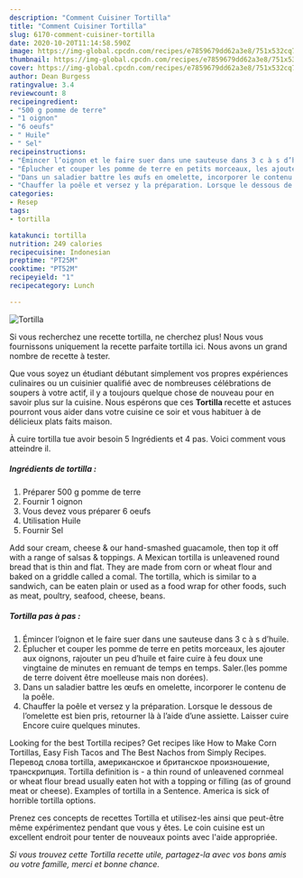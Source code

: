 ```yaml
---
description: "Comment Cuisiner Tortilla"
title: "Comment Cuisiner Tortilla"
slug: 6170-comment-cuisiner-tortilla
date: 2020-10-20T11:14:58.590Z
image: https://img-global.cpcdn.com/recipes/e7859679dd62a3e8/751x532cq70/tortilla-photo-principale-de-la-recette.jpg
thumbnail: https://img-global.cpcdn.com/recipes/e7859679dd62a3e8/751x532cq70/tortilla-photo-principale-de-la-recette.jpg
cover: https://img-global.cpcdn.com/recipes/e7859679dd62a3e8/751x532cq70/tortilla-photo-principale-de-la-recette.jpg
author: Dean Burgess
ratingvalue: 3.4
reviewcount: 8
recipeingredient:
- "500 g pomme de terre"
- "1 oignon"
- "6 oeufs"
- " Huile"
- " Sel"
recipeinstructions:
- "Émincer l’oignon et le faire suer dans une sauteuse dans 3 c à s d’huile."
- "Éplucher et couper les pomme de terre en petits morceaux, les ajouter aux oignons, rajouter un peu d’huile et faire cuire à feu doux une vingtaine de minutes en remuant de temps en temps. Saler.(les pomme de terre doivent être moelleuse mais non dorées)."
- "Dans un saladier battre les œufs en omelette, incorporer le contenu de la poêle."
- "Chauffer la poêle et versez y la préparation. Lorsque le dessous de l’omelette est bien pris, retourner là à l’aide d’une assiette. Laisser cuire Encore cuire quelques minutes."
categories:
- Resep
tags:
- tortilla

katakunci: tortilla 
nutrition: 249 calories
recipecuisine: Indonesian
preptime: "PT25M"
cooktime: "PT52M"
recipeyield: "1"
recipecategory: Lunch

---
```



![Tortilla](https://img-global.cpcdn.com/recipes/e7859679dd62a3e8/751x532cq70/tortilla-photo-principale-de-la-recette.jpg)

Si vous recherchez une recette tortilla, ne cherchez plus! Nous vous fournissons uniquement la recette parfaite tortilla ici. Nous avons un grand nombre de recette à tester.

Que vous soyez un étudiant débutant simplement vos propres expériences culinaires ou un cuisinier qualifié avec de nombreuses célébrations de soupers à votre actif, il y a toujours quelque chose de nouveau pour en savoir plus sur la cuisine. Nous espérons que ces <strong> Tortilla </strong> recette et astuces pourront vous aider dans votre cuisine ce soir et vous habituer à de délicieux plats faits maison.

<!--inarticleads1-->

À cuire tortilla tue avoir besoin 5 Ingrédients et 4 pas. Voici comment vous atteindre il.

##### Ingrédients de tortilla :

1. Préparer 500 g pomme de terre
1. Fournir 1 oignon
1. Vous devez vous préparer 6 oeufs
1. Utilisation  Huile
1. Fournir  Sel


Add sour cream, cheese &amp; our hand-smashed guacamole, then top it off with a range of salsas &amp; toppings. A Mexican tortilla is unleavened round bread that is thin and flat. They are made from corn or wheat flour and baked on a griddle called a comal. The tortilla, which is similar to a sandwich, can be eaten plain or used as a food wrap for other foods, such as meat, poultry, seafood, cheese, beans. 

<!--inarticleads2-->

##### Tortilla pas à pas :

1. Émincer l’oignon et le faire suer dans une sauteuse dans 3 c à s d’huile.
1. Éplucher et couper les pomme de terre en petits morceaux, les ajouter aux oignons, rajouter un peu d’huile et faire cuire à feu doux une vingtaine de minutes en remuant de temps en temps. Saler.(les pomme de terre doivent être moelleuse mais non dorées).
1. Dans un saladier battre les œufs en omelette, incorporer le contenu de la poêle.
1. Chauffer la poêle et versez y la préparation. Lorsque le dessous de l’omelette est bien pris, retourner là à l’aide d’une assiette. Laisser cuire Encore cuire quelques minutes.


Looking for the best Tortilla recipes? Get recipes like How to Make Corn Tortillas, Easy Fish Tacos and The Best Nachos from Simply Recipes. Перевод слова tortilla, американское и британское произношение, транскрипция. Tortilla definition is - a thin round of unleavened cornmeal or wheat flour bread usually eaten hot with a topping or filling (as of ground meat or cheese). Examples of tortilla in a Sentence. America is sick of horrible tortilla options. 

<!--inarticleads1-->

<p>
Prenez ces concepts de recettes Tortilla et utilisez-les ainsi que peut-être même expérimentez pendant que vous y êtes. Le coin cuisine est un excellent endroit pour tenter de nouveaux points avec l'aide appropriée.
</p>

<p>
<i>Si vous trouvez cette Tortilla recette utile, partagez-la avec vos bons amis ou votre famille, merci et bonne chance.</i>
</p>
